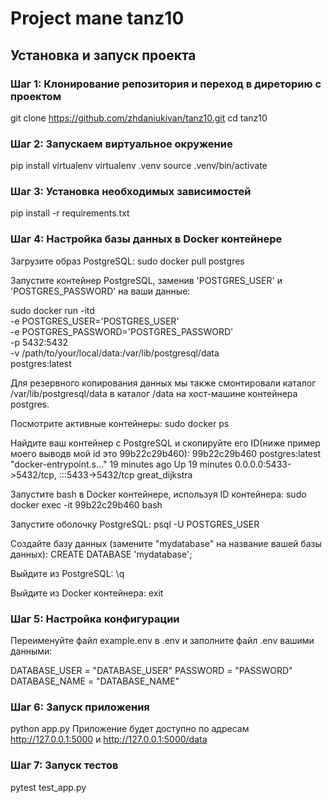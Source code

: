 # Project mane tanz10

## Установка и запуск проекта

### Шаг 1: Клонирование репозитория и переход в диреторию с проектом
git clone https://github.com/zhdaniukivan/tanz10.git
cd tanz10

### Шаг 2: Запускаем виртуальное окружение
pip install virtualenv
virtualenv .venv
source .venv/bin/activate

### Шаг 3: Установка необходимых зависимостей
pip install -r requirements.txt

### Шаг 4: Настройка базы данных в Docker контейнере
Загрузите образ PostgreSQL:
sudo docker pull postgres

Запустите контейнер PostgreSQL, заменив 'POSTGRES_USER' и 'POSTGRES_PASSWORD' на ваши данные:

sudo docker run -itd \
  -e POSTGRES_USER='POSTGRES_USER' \
  -e POSTGRES_PASSWORD='POSTGRES_PASSWORD' \
  -p 5432:5432 \
  -v /path/to/your/local/data:/var/lib/postgresql/data \
  postgres:latest

Для резервного копирования данных мы также смонтировали каталог /var/lib/postgresql/data в каталог /data на хост-машине контейнера postgres.

Посмотрите активные контейнеры:
sudo docker ps

Найдите ваш контейнер с PostgreSQL и скопируйте его ID(ниже пример моего выводв мой id это 99b22c29b460):
99b22c29b460   postgres:latest   "docker-entrypoint.s…"   19 minutes ago   Up 19 minutes   0.0.0.0:5433->5432/tcp, :::5433->5432/tcp   great_dijkstra

Запустите bash в Docker контейнере, используя ID контейнера:
sudo docker exec -it 99b22c29b460 bash

Запустите оболочку PostgreSQL:
psql -U POSTGRES_USER

Создайте базу данных (замените "mydatabase" на название вашей базы данных):
CREATE DATABASE 'mydatabase';

Выйдите из PostgreSQL:
\q

Выйдите из Docker контейнера:
exit

### Шаг 5: Настройка конфигурации
Переименуйте файл example.env в .env и заполните файл .env вашими данными:

DATABASE_USER = "DATABASE_USER"
PASSWORD = "PASSWORD"
DATABASE_NAME = "DATABASE_NAME"

### Шаг 6: Запуск приложения
python app.py
Приложение будет доступно по адресам http://127.0.0.1:5000 и http://127.0.0.1:5000/data

### Шаг 7: Запуск тестов
pytest test_app.py
